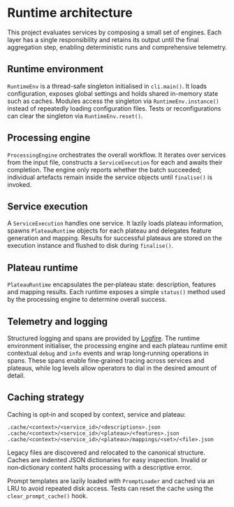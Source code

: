 # Runtime architecture

This project evaluates services by composing a small set of engines.
Each layer has a single responsibility and retains its output until the
final aggregation step, enabling deterministic runs and comprehensive
telemetry.

## Runtime environment

`RuntimeEnv` is a thread-safe singleton initialised in `cli.main()`.
It loads configuration, exposes global settings and holds shared
in-memory state such as caches.  Modules access the singleton via
`RuntimeEnv.instance()` instead of repeatedly loading configuration
files. Tests or reconfigurations can clear the singleton via
`RuntimeEnv.reset()`.

## Processing engine

`ProcessingEngine` orchestrates the overall workflow.  It iterates over
services from the input file, constructs a `ServiceExecution` for each
and awaits their completion.  The engine only reports whether the batch
succeeded; individual artefacts remain inside the service objects until
`finalise()` is invoked.

## Service execution

A `ServiceExecution` handles one service.  It lazily loads plateau
information, spawns `PlateauRuntime` objects for each plateau and
delegates feature generation and mapping.  Results for successful
plateaus are stored on the execution instance and flushed to disk during
`finalise()`.

## Plateau runtime

`PlateauRuntime` encapsulates the per‑plateau state: description,
features and mapping results.  Each runtime exposes a simple
`status()` method used by the processing engine to determine overall
success.

## Telemetry and logging

Structured logging and spans are provided by
[Logfire](https://logfire.pydantic.dev/).  The runtime environment
initialiser, the processing engine and each plateau runtime emit
contextual `debug` and `info` events and wrap long‑running operations in
spans.  These spans enable fine‑grained tracing across services and
plateaus, while log levels allow operators to dial in the desired amount
of detail.

## Caching strategy

Caching is opt‑in and scoped by context, service and plateau:

```
.cache/<context>/<service_id>/<descriptions>.json
.cache/<context>/<service_id>/<plateau>/<features>.json
.cache/<context>/<service_id>/<plateau>/mappings/<set>/<file>.json
```

Legacy files are discovered and relocated to the canonical structure.
Caches are indented JSON dictionaries for easy inspection.  Invalid or
non‑dictionary content halts processing with a descriptive error.

Prompt templates are lazily loaded with `PromptLoader` and cached via an
LRU to avoid repeated disk access.  Tests can reset the cache using the
`clear_prompt_cache()` hook.

